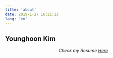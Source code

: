 ```yaml
---
title: 'about'
date: 2019-1-27 16:21:13
lang: 'en'
---
```


## Younghoon Kim

<div align="center">

_Check my Resume_ [_Here_](./Resume_YounghoonKim.pdf)

</div>
